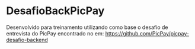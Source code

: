 # DesafioBackPicPay
Desenvolvido para treinamento utilizando como base o desafio de entrevista do PicPay encontrado no em: https://github.com/PicPay/picpay-desafio-backend
